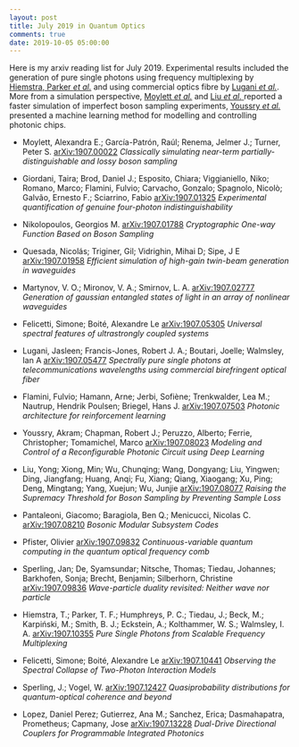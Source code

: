 ```yaml
---
layout: post
title: July 2019 in Quantum Optics
comments: true
date: 2019-10-05 05:00:00
---
```


Here is my arxiv reading list for July 2019. Experimental results included the generation of pure single photons using frequency multiplexing by [Hiemstra, Parker _et al._](http://arxiv.org/abs/1907.10355) and using commercial optics fibre by [Lugani _et al._](https://arxiv.org/abs/1907.05477). More from a simulation perspective, [Moylett _et al._](https://arxiv.org/abs/1907.00022) and [Liu _et al._ ](http://arxiv.org/abs/1907.08077)reported a faster simulation of imperfect boson sampling experiments, [Youssry _et al._](https://arxiv.org/abs/1907.08023) presented a machine learning method for modelling and controlling photonic chips.

<!--more-->


- Moylett, Alexandra E.; García-Patrón, Raúl; Renema, Jelmer J.; Turner, Peter S.
[arXiv:1907.00022](http://arxiv.org/abs/1907.00022)
_Classically simulating near-term partially-distinguishable and lossy boson sampling_

- Giordani, Taira; Brod, Daniel J.; Esposito, Chiara; Viggianiello, Niko; Romano, Marco; Flamini, Fulvio; Carvacho, Gonzalo; Spagnolo, Nicolò; Galvão, Ernesto F.; Sciarrino, Fabio
[arXiv:1907.01325](http://arxiv.org/abs/1907.01325)
_Experimental quantification of genuine four-photon indistinguishability_

- Nikolopoulos, Georgios M.
[arXiv:1907.01788](http://arxiv.org/abs/1907.01788)
_Cryptographic One-way Function Based on Boson Sampling_

- Quesada, Nicolás; Triginer, Gil; Vidrighin, Mihai D; Sipe, J E
[arXiv:1907.01958](http://arxiv.org/abs/1907.01958)
_Efficient simulation of high-gain twin-beam generation in waveguides_

- Martynov, V. O.; Mironov, V. A.; Smirnov, L. A.
[arXiv:1907.02777](http://arxiv.org/abs/1907.02777)
_Generation of gaussian entangled states of light in an array of nonlinear waveguides_

- Felicetti, Simone; Boité, Alexandre Le
[arXiv:1907.05305](http://arxiv.org/abs/1907.05305)
_Universal spectral features of ultrastrongly coupled systems_

- Lugani, Jasleen; Francis-Jones, Robert J. A.; Boutari, Joelle; Walmsley, Ian A
[arXiv:1907.05477](http://arxiv.org/abs/1907.05477)
_Spectrally pure single photons at telecommunications wavelengths using commercial birefringent optical fiber_

- Flamini, Fulvio; Hamann, Arne; Jerbi, Sofiène; Trenkwalder, Lea M.; Nautrup, Hendrik Poulsen; Briegel, Hans J.
[arXiv:1907.07503](http://arxiv.org/abs/1907.07503)
_Photonic architecture for reinforcement learning_

- Youssry, Akram; Chapman, Robert J.; Peruzzo, Alberto; Ferrie, Christopher; Tomamichel, Marco
[arXiv:1907.08023](http://arxiv.org/abs/1907.08023)
_Modeling and Control of a Reconfigurable Photonic Circuit using Deep Learning_

- Liu, Yong; Xiong, Min; Wu, Chunqing; Wang, Dongyang; Liu, Yingwen; Ding, Jiangfang; Huang, Anqi; Fu, Xiang; Qiang, Xiaogang; Xu, Ping; Deng, Mingtang; Yang, Xuejun; Wu, Junjie
[arXiv:1907.08077](http://arxiv.org/abs/1907.08077)
_Raising the Supremacy Threshold for Boson Sampling by Preventing Sample Loss_

- Pantaleoni, Giacomo; Baragiola, Ben Q.; Menicucci, Nicolas C.
[arXiv:1907.08210](http://arxiv.org/abs/1907.08210)
_Bosonic Modular Subsystem Codes_

- Pfister, Olivier
[arXiv:1907.09832](http://arxiv.org/abs/1907.09832)
_Continuous-variable quantum computing in the quantum optical frequency comb_

- Sperling, Jan; De, Syamsundar; Nitsche, Thomas; Tiedau, Johannes; Barkhofen, Sonja; Brecht, Benjamin; Silberhorn, Christine
[arXiv:1907.09836](http://arxiv.org/abs/1907.09836)
_Wave-particle duality revisited: Neither wave nor particle_

- Hiemstra, T.; Parker, T. F.; Humphreys, P. C.; Tiedau, J.; Beck, M.; Karpiński, M.; Smith, B. J.; Eckstein, A.; Kolthammer, W. S.; Walmsley, I. A.
[arXiv:1907.10355](http://arxiv.org/abs/1907.10355)
_Pure Single Photons from Scalable Frequency Multiplexing_

- Felicetti, Simone; Boité, Alexandre Le
[arXiv:1907.10441](http://arxiv.org/abs/1907.10441)
_Observing the Spectral Collapse of Two-Photon Interaction Models_


- Sperling, J.; Vogel, W.
[arXiv:1907.12427](http://arxiv.org/abs/1907.12427)
_Quasiprobability distributions for quantum-optical coherence and beyond_

- Lopez, Daniel Perez; Gutierrez, Ana M.; Sanchez, Erica; Dasmahapatra, Prometheus; Capmany, Jose
[arXiv:1907.13228](http://arxiv.org/abs/1907.13228)
_Dual-Drive Directional Couplers for Programmable Integrated Photonics_
